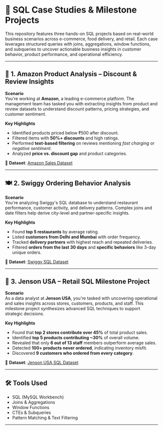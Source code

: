 # 📂 SQL Case Studies & Milestone Projects

This repository features three hands-on SQL projects based on real-world business scenarios across e-commerce, food delivery, and retail. Each case leverages structured queries with joins, aggregations, window functions, and subqueries to uncover actionable business insights in customer behavior, product performance, and operational efficiency.

---

## 🛒 1. Amazon Product Analysis – Discount & Review Insights

**Scenario**  
You're working at **Amazon**, a leading e-commerce platform. The management team has tasked you with extracting insights from product and review datasets to understand discount patterns, pricing strategies, and customer sentiment.

**Key Highlights**
- Identified products priced below ₹500 after discount.
- Filtered items with **50%+ discounts** and high ratings.
- Performed **text-based filtering** on reviews mentioning *fast charging* or *negative sentiment*.
- Analyzed **price vs. discount gap** and product categories.

🔗 **Dataset**: [Amazon Sales Dataset](https://drive.google.com/file/d/1hJOXNpOUXOpyjsrBt1O8MyIJHfWgzakS/view)

---

## 🍽️ 2. Swiggy Ordering Behavior Analysis

**Scenario**  
You're analyzing Swiggy's SQL database to understand restaurant performance, customer activity, and delivery patterns. Complex joins and date filters help derive city-level and partner-specific insights.

**Key Highlights**
- Found **top 5 restaurants** by average rating.
- Listed **customers from Delhi and Mumbai** with order frequency.
- Tracked **delivery partners** with highest reach and repeated deliveries.
- Filtered **orders from the last 30 days** and **specific behaviors** like 3-day unique orders.

🔗 **Dataset**: [Swiggy SQL Dataset](https://drive.google.com/file/d/1S32wPjwNUlhi2G5xiW3_wZvGVKipJq-b/view)

---

## 🚴 3. Jenson USA – Retail SQL Milestone Project

**Scenario**  
As a data analyst at **Jenson USA**, you're tasked with uncovering operational and sales insights across stores, customers, products, and staff. This milestone project synthesizes advanced SQL techniques to support strategic decisions.

**Key Highlights**
- Found that **top 2 stores contribute over 45%** of total product sales.
- Identified **top 5 products contributing ~30%** of overall volume.
- Revealed that only **6 out of 13 staff** members outperform average sales.
- Detected **100+ products never ordered**, indicating inventory misfit.
- Discovered **9 customers who ordered from every category**.

🔗 **Dataset**: [Jenson USA SQL Dataset](https://drive.google.com/drive/folders/1feFkClnYME7Be3kjmz-TD2PV1uVkXNAN)

---

## 🛠️ Tools Used

- SQL (MySQL Workbench)
- Joins & Aggregations
- Window Functions
- CTEs & Subqueries
- Pattern Matching & Text Filtering

---
